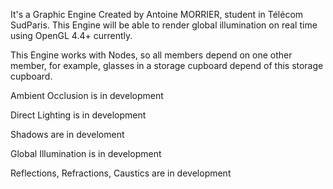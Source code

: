 It's a Graphic Engine Created by Antoine MORRIER, student in Télécom SudParis.
This Engine will be able to render global illumination on real time using OpenGL 4.4+ currently.

This Engine works with Nodes, so all members depend on one other member, for example, glasses in a storage cupboard depend of this storage cupboard.

Ambient Occlusion is in development

Direct Lighting is in development

Shadows are in develoment

Global Illumination is in development

Reflections, Refractions, Caustics are in development
